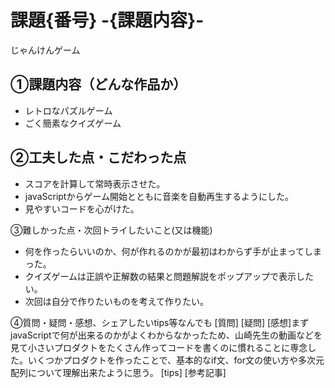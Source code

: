 # 課題{番号} -{課題内容}-
じゃんけんゲーム
## ①課題内容（どんな作品か）
- レトロなパズルゲーム
- ごく簡素なクイズゲーム

## ②工夫した点・こだわった点
- スコアを計算して常時表示させた。
- javaScriptからゲーム開始とともに音楽を自動再生するようにした。
- 見やすいコードを心がけた。

③難しかった点・次回トライしたいこと(又は機能)
- 何を作ったらいいのか、何が作れるのかが最初はわからず手が止まってしまった。
- クイズゲームは正誤や正解数の結果と問題解説をポップアップで表示したい。
- 次回は自分で作りたいものを考えて作りたい。

④質問・疑問・感想、シェアしたいtips等なんでも
[質問]
[疑問]
[感想]まずjavaScriptで何が出来るのかがよくわからなかったため、山崎先生の動画などを見て小さいプロダクトをたくさん作ってコードを書くのに慣れることに専念した。いくつかプロダクトを作ったことで、基本的なif文、for文の使い方や多次元配列について理解出来たように思う。
[tips]
[参考記事]
